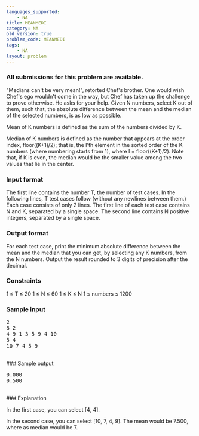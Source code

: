 ```yaml
---
languages_supported:
    - NA
title: MEANMEDI
category: NA
old_version: true
problem_code: MEANMEDI
tags:
    - NA
layout: problem
---
```

###  All submissions for this problem are available. 

"Medians can't be very mean!", retorted Chef's brother. One would wish Chef's ego wouldn't come in the way, but Chef has taken up the challenge to prove otherwise. He asks for your help. Given N numbers, select K out of them, such that, the absolute difference between the mean and the median of the selected numbers, is as low as possible.

Mean of K numbers is defined as the sum of the numbers divided by K.

Median of K numbers is defined as the number that appears at the order index, floor((K+1)/2); that is, the I'th element in the sorted order of the K numbers (where numbering starts from 1), where I = floor((K+1)/2). Note that, if K is even, the median would be the smaller value among the two values that lie in the center.

### Input format

The first line contains the number T, the number of test cases. In the following lines, T test cases follow (without any newlines between them.) Each case consists of only 2 lines. The first line of each test case contains N and K, separated by a single space. The second line contains N positive integers, separated by a single space.

### Output format

For each test case, print the minimum absolute difference between the mean and the median that you can get, by selecting any K numbers, from the N numbers. Output the result rounded to 3 digits of precision after the decimal.

### Constraints

1 ≤ T ≤ 20
 1 ≤ N ≤ 60
 1 ≤ K ≤ N
 1 ≤ numbers ≤ 1200

### Sample input

<pre>2
8 2
4 9 1 3 5 9 4 10
5 4
10 7 4 5 9

</pre>### Sample output

<pre>0.000
0.500

</pre>### Explanation

In the first case, you can select \[4, 4\].

In the second case, you can select \[10, 7, 4, 9\]. The mean would be 7.500, where as median would be 7.
